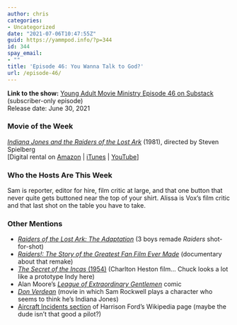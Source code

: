 ```yaml
---
author: chris
categories:
- Uncategorized
date: "2021-07-06T10:47:55Z"
guid: https://yammpod.info/?p=344
id: 344
spay_email:
- ""
title: 'Episode 46: You Wanna Talk to God?'
url: /episode-46/
---
```

 

**Link to the show:** <a href="https://yammpod.substack.com/p/episode-46-you-wanna-talk-to-god" data-type="URL">Young Adult Movie Ministry Episode 46 on Substack</a> (subscriber-only episode)  
Release date: June 30, 2021

### Movie of the Week

_[Indiana Jones and the Raiders of the Lost Ark](https://www.imdb.com/title/tt0082971/?ref_=nv_sr_srsg_0)_ (1981), directed by Steven Spielberg  
[Digital rental on [Amazon](https://www.amazon.com/gp/video/detail/B00GIWG5G2/ref=atv_dl_rdr?tag=justus1ktp-20) | [iTunes](https://itunes.apple.com/us/movie/indiana-jones-and-the-raiders-of-the-lost-ark/id548593580) | [YouTube](https://www.youtube.com/watch?v=pw9bX4bjp7s.P)]

### Who the Hosts Are This Week

Sam is reporter, editor for hire, film critic at large, and that one button that never quite gets buttoned near the top of your shirt. Alissa is Vox&#8217;s film critic and that last shot on the table you have to take.

### Other Mentions

  * _[Raiders of the Lost Ark: The Adaptation](https://www.raidersguys.com/)_ (3 boys remade _Raiders_ shot-for-shot)
  * _[Raiders!: The Story of the Greatest Fan Film Ever Made](https://www.imdb.com/title/tt3551954/)_ (documentary about that remake)
  * [_The Secret of the Incas_ (1954)](https://www.imdb.com/title/tt0047464/?ref_=nv_sr_srsg_2) (Charlton Heston film&#8230; Chuck looks a lot like a prototype Indy here)
  * Alan Moore&#8217;s _[League of Extraordinary Gentlemen](https://bookshop.org/a/20775/9781401240837)_ comic
  * _[Don Verdean](https://www.imdb.com/title/tt3534282/?ref_=nv_sr_srsg_0)_ (movie in which Sam Rockwell plays a character who seems to think he&#8217;s Indiana Jones)
  * [Aircraft Incidents section](https://en.wikipedia.org/wiki/Harrison_Ford#Incidents) of Harrison Ford&#8217;s Wikipedia page (maybe the dude isn&#8217;t that good a pilot?)<figure class="wp-block-embed is-type-video is-provider-youtube wp-block-embed-youtube wp-embed-aspect-4-3 wp-has-aspect-ratio">

<div class="wp-block-embed__wrapper">
</div></figure>